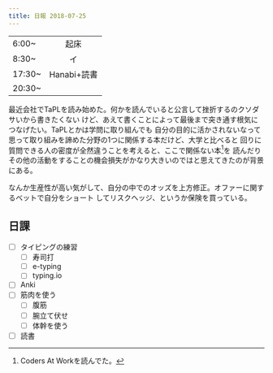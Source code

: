 ```yaml
---
title: 日報 2018-07-25
---
```


|        |             |
| :-     | :-:         |
| 6:00~  | 起床        |
| 8:30~  | イ          |
| 17:30~ | Hanabi+読書 |
| 20:30~ |             |

最近会社でTaPLを読み始めた。何かを読んでいると公言して挫折するのクソダサいから書きたくない
けど、あえて書くことによって最後まで突き通す根気につなげたい。TaPLとかは学問に取り組んでも
自分の目的に活かされないなって思って取り組みを諦めた分野の1つに関係する本だけど、大学と比べると
回りに質問できる人の密度が全然違うことを考えると、ここで関係ない本[^unrelated-books]を
読んだりその他の活動をすることの機会損失がかなり大きいのではと思えてきたのが背景にある。

[^unrelated-books]:
	Coders At Workを読んでた。

なんか生産性が高い気がして、自分の中でのオッズを上方修正。オファーに関するベットで自分をショート
してリスクヘッジ、というか保険を買っている。

## 日課

- [ ] タイピングの練習
	+ [ ] 寿司打
	+ [ ] e-typing
	+ [ ] typing.io
- [ ] Anki
- [ ] 筋肉を使う
	+ [ ] 腹筋
	+ [ ] 腕立て伏せ
	+ [ ] 体幹を使う
- [ ] 読書
